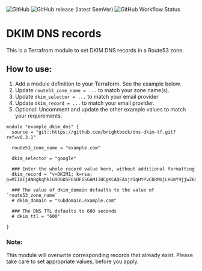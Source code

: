 ![GitHub](https://img.shields.io/github/license/brightbock/dns-dkim-tf) ![GitHub release (latest SemVer)](https://img.shields.io/github/v/release/brightbock/dns-dkim-tf) ![GitHub Workflow Status](https://img.shields.io/github/workflow/status/brightbock/dns-dkim-tf/Terraform)

# DKIM DNS records

This is a Terrafrom module to set DKIM DNS records in a Route53 zone.

## How to use:

1. Add a module definition to your Terraform. See the example below.
2. Update `route53_zone_name = ...` to match your zone name(s).
3. Update `dkim_selector = ...` to match your email provider
4. Update `dkim_record = ...` to match your email provider.
3. Optional: Uncomment and update the other example values to match your requirements.

```
module "example_dkim_dns" {
  source = "git::https://github.com/brightbock/dns-dkim-tf.git?ref=v0.3.1"

  route53_zone_name = "example.com"

  dkim_selector = "google"

  ### Enter the whole record value here, without additional formatting
  dkim_record = "v=DKIM1; k=rsa; p=MIIBIjANBgkqhkiG9DGDSFGSDFGSGAMIIBCgKCAQEAxjrIqHYPvCbRMUjLHGmY9jjwZ6Suqhd9+Z41rqjLFoDEmHcHTRo2HZeGu/91BAU+ZsOSDBSZ0I8KL+VTu6r1cCqY+GBHYjaAD/g+dBOFi/SJe+JmZySGO/4VVqfqlj0obGUKsa//JkIP7LlUhkDS5fdQ6WjeWv4AiexLw/Hn2xTYUCw31eJj5d6a/f1kHtWVKLJwo8hRu79++rMrLu3VCCLYdJV+b69Gk6sCyGOyGJmKbZcWSiyAn1L2M5LLU/yBKWIxeNO0gzeKxlShyM7k1RP5wLSwMkqEDfOsPCZOryswseb6P6HaR3E8Jt9Vk+VXofYd5mhbOKxtoKnr1/X/UwIDAQAB"

  ### The value of dkim_domain defaults to the value of `route53_zone_name`
  # dkim_domain = "subdomain.example.com"

  ### The DNS TTL defaults to 600 seconds
  # dkim_ttl = "600"

}
```

### Note:

This module will overwrite corresponding records that already exist. Please take care to set appropriate values, before you apply.
